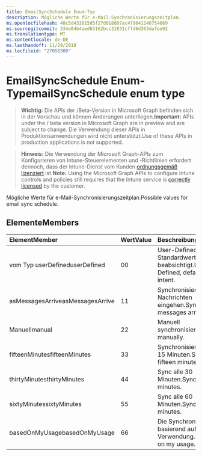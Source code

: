 ```yaml
---
title: EmailSyncSchedule Enum-Typ
description: Mögliche Werte für e-Mail-Synchronisierungszeitplan.
ms.openlocfilehash: 48c5d433815d5f27d018d97ac479641146754669
ms.sourcegitcommit: 334e84b4aed63162bcc31831cffd6d363dafee02
ms.translationtype: MT
ms.contentlocale: de-DE
ms.lasthandoff: 11/29/2018
ms.locfileid: "27058300"
---
```

# <a name="emailsyncschedule-enum-type"></a><span data-ttu-id="88f0d-103">EmailSyncSchedule Enum-Typ</span><span class="sxs-lookup"><span data-stu-id="88f0d-103">emailSyncSchedule enum type</span></span>

> <span data-ttu-id="88f0d-104">**Wichtig:** Die APIs der /Beta-Version in Microsoft Graph befinden sich in der Vorschau und können Änderungen unterliegen.</span><span class="sxs-lookup"><span data-stu-id="88f0d-104">**Important:** APIs under the / beta version in Microsoft Graph are in preview and are subject to change.</span></span> <span data-ttu-id="88f0d-105">Die Verwendung dieser APIs in Produktionsanwendungen wird nicht unterstützt.</span><span class="sxs-lookup"><span data-stu-id="88f0d-105">Use of these APIs in production applications is not supported.</span></span>

> <span data-ttu-id="88f0d-106">**Hinweis:** Die Verwendung der Microsoft Graph-APIs zum Konfigurieren von Intune-Steuerelementen und -Richtlinien erfordert dennoch, dass der Intune-Dienst vom Kunden [ordnungsgemäß lizenziert](https://go.microsoft.com/fwlink/?linkid=839381) ist.</span><span class="sxs-lookup"><span data-stu-id="88f0d-106">**Note:** Using the Microsoft Graph APIs to configure Intune controls and policies still requires that the Intune service is [correctly licensed](https://go.microsoft.com/fwlink/?linkid=839381) by the customer.</span></span>

<span data-ttu-id="88f0d-107">Mögliche Werte für e-Mail-Synchronisierungszeitplan.</span><span class="sxs-lookup"><span data-stu-id="88f0d-107">Possible values for email sync schedule.</span></span>
## <a name="members"></a><span data-ttu-id="88f0d-108">Elemente</span><span class="sxs-lookup"><span data-stu-id="88f0d-108">Members</span></span>
|<span data-ttu-id="88f0d-109">Element</span><span class="sxs-lookup"><span data-stu-id="88f0d-109">Member</span></span>|<span data-ttu-id="88f0d-110">Wert</span><span class="sxs-lookup"><span data-stu-id="88f0d-110">Value</span></span>|<span data-ttu-id="88f0d-111">Beschreibung</span><span class="sxs-lookup"><span data-stu-id="88f0d-111">Description</span></span>|
|:---|:---|:---|
|<span data-ttu-id="88f0d-112">vom Typ userDefined</span><span class="sxs-lookup"><span data-stu-id="88f0d-112">userDefined</span></span>|<span data-ttu-id="88f0d-113">0</span><span class="sxs-lookup"><span data-stu-id="88f0d-113">0</span></span>|<span data-ttu-id="88f0d-114">User-Defined, Standardwert, keine beabsichtigt.</span><span class="sxs-lookup"><span data-stu-id="88f0d-114">User Defined, default value, no intent.</span></span>|
|<span data-ttu-id="88f0d-115">asMessagesArrive</span><span class="sxs-lookup"><span data-stu-id="88f0d-115">asMessagesArrive</span></span>|<span data-ttu-id="88f0d-116">1</span><span class="sxs-lookup"><span data-stu-id="88f0d-116">1</span></span>|<span data-ttu-id="88f0d-117">Synchronisieren Sie wie Nachrichten eingehen.</span><span class="sxs-lookup"><span data-stu-id="88f0d-117">Sync as messages arrive.</span></span>|
|<span data-ttu-id="88f0d-118">Manuell</span><span class="sxs-lookup"><span data-stu-id="88f0d-118">manual</span></span>|<span data-ttu-id="88f0d-119">2</span><span class="sxs-lookup"><span data-stu-id="88f0d-119">2</span></span>|<span data-ttu-id="88f0d-120">Manuell synchronisieren.</span><span class="sxs-lookup"><span data-stu-id="88f0d-120">Sync manually.</span></span>|
|<span data-ttu-id="88f0d-121">fifteenMinutes</span><span class="sxs-lookup"><span data-stu-id="88f0d-121">fifteenMinutes</span></span>|<span data-ttu-id="88f0d-122">3</span><span class="sxs-lookup"><span data-stu-id="88f0d-122">3</span></span>|<span data-ttu-id="88f0d-123">Synchronisieren Sie alle 15 Minuten.</span><span class="sxs-lookup"><span data-stu-id="88f0d-123">Sync every fifteen minutes.</span></span>|
|<span data-ttu-id="88f0d-124">thirtyMinutes</span><span class="sxs-lookup"><span data-stu-id="88f0d-124">thirtyMinutes</span></span>|<span data-ttu-id="88f0d-125">4</span><span class="sxs-lookup"><span data-stu-id="88f0d-125">4</span></span>|<span data-ttu-id="88f0d-126">Sync alle 30 Minuten.</span><span class="sxs-lookup"><span data-stu-id="88f0d-126">Sync every thirty minutes.</span></span>|
|<span data-ttu-id="88f0d-127">sixtyMinutes</span><span class="sxs-lookup"><span data-stu-id="88f0d-127">sixtyMinutes</span></span>|<span data-ttu-id="88f0d-128">5</span><span class="sxs-lookup"><span data-stu-id="88f0d-128">5</span></span>|<span data-ttu-id="88f0d-129">Sync alle 60 Minuten.</span><span class="sxs-lookup"><span data-stu-id="88f0d-129">Sync every sixty minutes.</span></span>|
|<span data-ttu-id="88f0d-130">basedOnMyUsage</span><span class="sxs-lookup"><span data-stu-id="88f0d-130">basedOnMyUsage</span></span>|<span data-ttu-id="88f0d-131">6</span><span class="sxs-lookup"><span data-stu-id="88f0d-131">6</span></span>|<span data-ttu-id="88f0d-132">Die Synchronisierung basierend auf meine Verwendung.</span><span class="sxs-lookup"><span data-stu-id="88f0d-132">Sync based on my usage.</span></span>|





